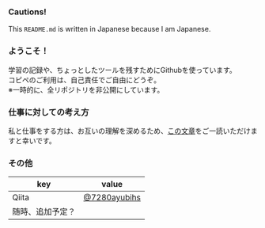 ### **Cautions!**
This `README.md` is written in Japanese because I am Japanese.

### ようこそ！
学習の記録や、ちょっとしたツールを残すためにGithubを使っています。<br>
コピペのご利用は、自己責任でご自由にどうぞ。<br>
※一時的に、全リポジトリを非公開にしています。

### 仕事に対しての考え方
私と仕事をする方は、お互いの理解を深めるため、[この文章](https://github.com/7280ayubihs/7280ayubihs/blob/main/detail/MYTHOUGHTS.md)をご一読いただけますと幸いです。

### その他
|key|value|
|---|---|
|Qiita|[@7280ayubihs](https://qiita.com/7280ayubihs)|
|随時、追加予定？|||

<!--
**7280ayubihs/7280ayubihs** is a ✨ _special_ ✨ repository because its `README.md` (this file) appears on your GitHub profile.

Here are some ideas to get you started:

- 🔭 I’m currently working on ...
- 🌱 I’m currently learning ...
- 👯 I’m looking to collaborate on ...
- 🤔 I’m looking for help with ...
- 💬 Ask me about ...
- 📫 How to reach me: ...
- 😄 Pronouns: ...
- ⚡ Fun fact: ...
-->
